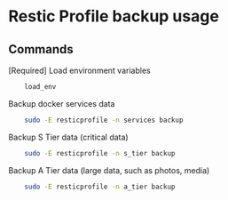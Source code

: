 # Restic Profile backup usage

## Commands

[Required] Load environment variables

```bash
	load_env
```

Backup docker services data

```bash
	sudo -E resticprofile -n services backup
```

Backup S Tier data (critical data)

```bash
	sudo -E resticprofile -n s_tier backup
```

Backup A Tier data (large data, such as photos, media)

```bash
	sudo -E resticprofile -n a_tier backup
```
